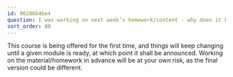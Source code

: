 ```yaml
---
id: 96286b4be4
question: I was working on next week’s homework/content - why does it keep changing?
sort_order: 80
---
```


This course is being offered for the first time, and things will keep changing until a given module is ready, at which point it shall be announced. Working on the material/homework in advance will be at your own risk, as the final version could be different.

